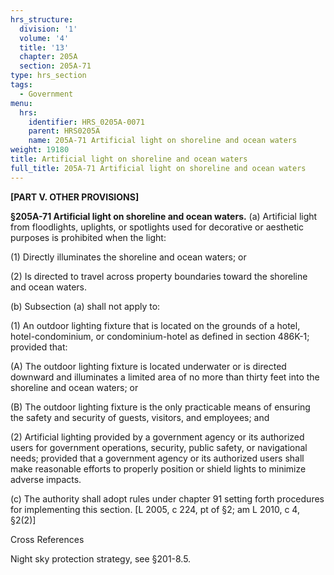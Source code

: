 ```yaml
---
hrs_structure:
  division: '1'
  volume: '4'
  title: '13'
  chapter: 205A
  section: 205A-71
type: hrs_section
tags:
  - Government
menu:
  hrs:
    identifier: HRS_0205A-0071
    parent: HRS0205A
    name: 205A-71 Artificial light on shoreline and ocean waters
weight: 19180
title: Artificial light on shoreline and ocean waters
full_title: 205A-71 Artificial light on shoreline and ocean waters
---
```

**[PART V. OTHER PROVISIONS]**

**§205A-71 Artificial light on shoreline and ocean waters.** (a) Artificial light from floodlights, uplights, or spotlights used for decorative or aesthetic purposes is prohibited when the light:

(1) Directly illuminates the shoreline and ocean waters; or

(2) Is directed to travel across property boundaries toward the shoreline and ocean waters.

(b) Subsection (a) shall not apply to:

(1) An outdoor lighting fixture that is located on the grounds of a hotel, hotel-condominium, or condominium-hotel as defined in section 486K-1; provided that:

(A) The outdoor lighting fixture is located underwater or is directed downward and illuminates a limited area of no more than thirty feet into the shoreline and ocean waters; or

(B) The outdoor lighting fixture is the only practicable means of ensuring the safety and security of guests, visitors, and employees; and

(2) Artificial lighting provided by a government agency or its authorized users for government operations, security, public safety, or navigational needs; provided that a government agency or its authorized users shall make reasonable efforts to properly position or shield lights to minimize adverse impacts.

(c) The authority shall adopt rules under chapter 91 setting forth procedures for implementing this section. [L 2005, c 224, pt of §2; am L 2010, c 4, §2(2)]

Cross References

Night sky protection strategy, see §201-8.5.